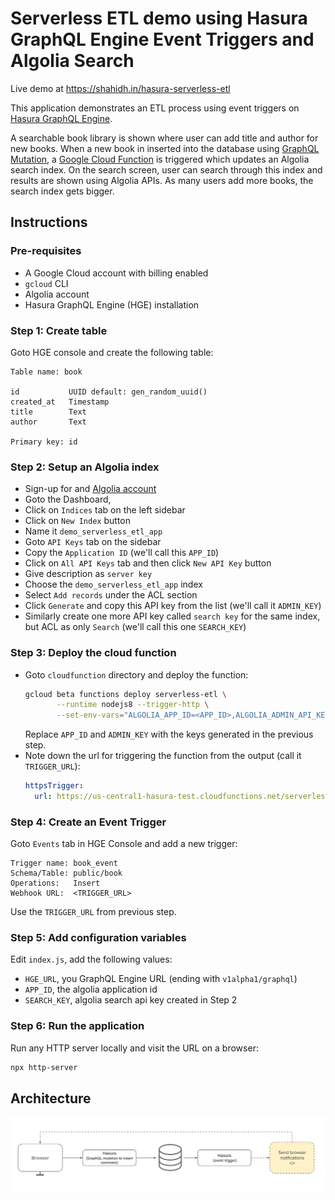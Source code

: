 # Serverless ETL demo using Hasura GraphQL Engine Event Triggers and Algolia Search

Live demo at https://shahidh.in/hasura-serverless-etl

This application demonstrates an ETL process using event triggers on [Hasura
GraphQL Engine](https://github.com/hasura/graphql-engine).

A searchable book library is shown where user can add title and author for new
books. When a new book in inserted into the database using [GraphQL
Mutation](https://github.com/shahidhk/hasura-serverless-etl/blob/master/index.js#L36),
a [Google Cloud
Function](https://github.com/shahidhk/hasura-serverless-etl/blob/master/cloudfunction/index.js)
is triggered which updates an Algolia search index. On the search screen, user
can search through this index and results are shown using Algolia APIs. As many
users add more books, the search index gets bigger.

## Instructions

### Pre-requisites

- A Google Cloud account with billing enabled
- `gcloud` CLI
- Algolia account
- Hasura GraphQL Engine (HGE) installation

### Step 1: Create table

Goto HGE console and create the following table:
```
Table name: book

id           UUID default: gen_random_uuid()
created_at   Timestamp
title        Text
author       Text

Primary key: id
```

### Step 2: Setup an Algolia index

- Sign-up for and [Algolia account](https://www.algolia.com)
- Goto the Dashboard, 
- Click on `Indices` tab on the left sidebar
- Click on `New Index` button
- Name it `demo_serverless_etl_app`
- Goto `API Keys` tab on the sidebar
- Copy the `Application ID` (we'll call this `APP_ID`)
- Click on `All API Keys` tab and then click `New API Key` button
- Give description as `server key`
- Choose the `demo_serverless_etl_app` index
- Select `Add records` under the ACL section
- Click `Generate` and copy this API key from the list (we'll call it `ADMIN_KEY`)
- Similarly create one more API key called `search key` for the same index, but
  ACL as only `Search` (we'll call this one `SEARCH_KEY`)

### Step 3: Deploy the cloud function

- Goto `cloudfunction` directory and deploy the function:
  ```bash
  gcloud beta functions deploy serverless-etl \
         --runtime nodejs8 --trigger-http \
         --set-env-vars="ALGOLIA_APP_ID=<APP_ID>,ALGOLIA_ADMIN_API_KEY=<ADMIN_KEY>"
  ```
  Replace `APP_ID` and `ADMIN_KEY` with the keys generated in the previous step.
- Note down the url for triggering the function from the output (call it
  `TRIGGER_URL`):
  ```yaml
  httpsTrigger:
    url: https://us-central1-hasura-test.cloudfunctions.net/serverless-etl
  ```

### Step 4: Create an Event Trigger

Goto `Events` tab in HGE Console and add a new trigger:
```
Trigger name: book_event
Schema/Table: public/book
Operations:   Insert
Webhook URL:  <TRIGGER_URL>
```

Use the `TRIGGER_URL` from previous step.

### Step 5: Add configuration variables

Edit `index.js`, add the following values:
- `HGE_URL`, you GraphQL Engine URL (ending with `v1alpha1/graphql`)
- `APP_ID`, the algolia application id
- `SEARCH_KEY`, algolia search api key created in Step 2

### Step 6: Run the application

Run any HTTP server locally and visit the URL on a browser:
```bash
npx http-server
```

## Architecture

![Architecture diagram](arch.png)
